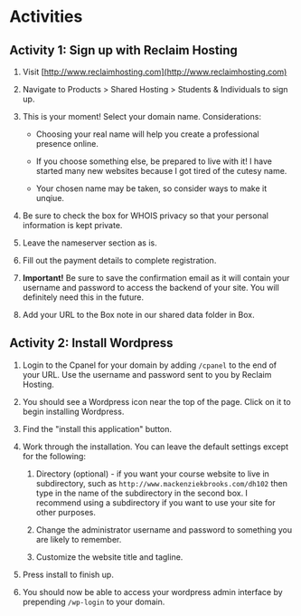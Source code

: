 # Activities

## Activity 1: Sign up with Reclaim Hosting

1. Visit [http://www.reclaimhosting.com](http://www.reclaimhosting.com)

2. Navigate to Products &gt; Shared Hosting &gt; Students & Individuals to sign up.

3. This is your moment! Select your domain name. Considerations:

   * Choosing your real name will help you create a professional presence online.

   * If you choose something else, be prepared to live with it! I have started many new websites because I got tired of the cutesy name.

   * Your chosen name may be taken, so consider ways to make it unqiue.

4. Be sure to check the box for WHOIS privacy so that your personal information is kept private.

5. Leave the nameserver section as is.

6. Fill out the payment details to complete registration.

7. **Important!** Be sure to save the confirmation email as it will contain your username and password to access the backend of your site. You will definitely need this in the future.

8. Add your URL to the Box note in our shared data folder in Box.

## Activity 2: Install Wordpress

1. Login to the Cpanel for your domain by adding `/cpanel` to the end of your URL. Use the username and password sent to you by Reclaim Hosting. 
2. You should see a Wordpress icon near the top of the page. Click on it to begin installing Wordpress.
3. Find the "install this application" button. 
4. Work through the installation. You can leave the default settings except for the following:  
   1. Directory \(optional\) - if you want your course website to live in subdirectory, such as `http://www.mackenziekbrooks.com/dh102` then type in the name of the subdirectory in the second box. I recommend using a subdirectory if you want to use your site for other purposes.

   1. Change the administrator username and password to something you are likely to remember.

   2. Customize the website title and tagline.

5. Press install to finish up.

6. You should now be able to access your wordpress admin interface by prepending `/wp-login` to your domain.



